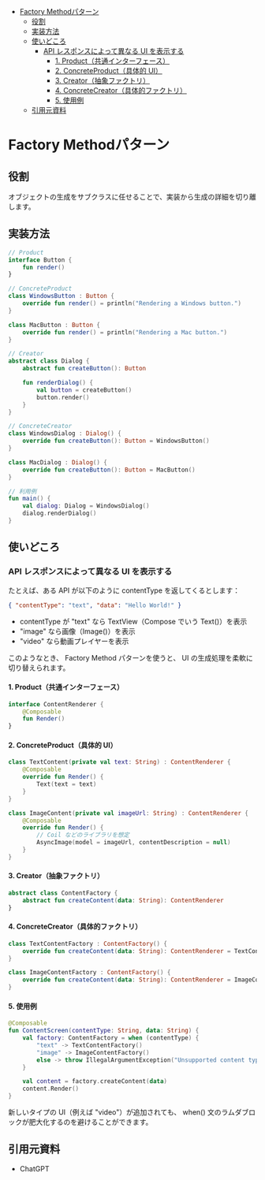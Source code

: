 - [Factory Methodパターン](#factory-methodパターン)
  - [役割](#役割)
  - [実装方法](#実装方法)
  - [使いどころ](#使いどころ)
    - [API レスポンスによって異なる UI を表示する](#api-レスポンスによって異なる-ui-を表示する)
      - [1. Product（共通インターフェース）](#1-product共通インターフェース)
      - [2. ConcreteProduct（具体的 UI）](#2-concreteproduct具体的-ui)
      - [3. Creator（抽象ファクトリ）](#3-creator抽象ファクトリ)
      - [4. ConcreteCreator（具体的ファクトリ）](#4-concretecreator具体的ファクトリ)
      - [5. 使用例](#5-使用例)
  - [引用元資料](#引用元資料)


# Factory Methodパターン

## 役割

オブジェクトの生成をサブクラスに任せることで、実装から生成の詳細を切り離します。


## 実装方法

```kotlin
// Product
interface Button {
    fun render()
}

// ConcreteProduct
class WindowsButton : Button {
    override fun render() = println("Rendering a Windows button.")
}

class MacButton : Button {
    override fun render() = println("Rendering a Mac button.")
}

// Creator
abstract class Dialog {
    abstract fun createButton(): Button

    fun renderDialog() {
        val button = createButton()
        button.render()
    }
}

// ConcreteCreator
class WindowsDialog : Dialog() {
    override fun createButton(): Button = WindowsButton()
}

class MacDialog : Dialog() {
    override fun createButton(): Button = MacButton()
}

// 利用例
fun main() {
    val dialog: Dialog = WindowsDialog()
    dialog.renderDialog()
}
```


## 使いどころ

### API レスポンスによって異なる UI を表示する

たとえば、ある API が以下のように contentType を返してくるとします：

```json
{ "contentType": "text", "data": "Hello World!" }
```

- contentType が "text" なら TextView（Compose でいう Text()）を表示
- "image" なら画像（Image()）を表示
- "video" なら動画プレイヤーを表示

このようなとき、 Factory Method パターンを使うと、 UI の生成処理を柔軟に切り替えられます。

#### 1. Product（共通インターフェース）

```kotlin
interface ContentRenderer {
    @Composable
    fun Render()
}
```


#### 2. ConcreteProduct（具体的 UI）

```kotlin
class TextContent(private val text: String) : ContentRenderer {
    @Composable
    override fun Render() {
        Text(text = text)
    }
}

class ImageContent(private val imageUrl: String) : ContentRenderer {
    @Composable
    override fun Render() {
        // Coil などのライブラリを想定
        AsyncImage(model = imageUrl, contentDescription = null)
    }
}
```


#### 3. Creator（抽象ファクトリ）

```kotlin
abstract class ContentFactory {
    abstract fun createContent(data: String): ContentRenderer
}
```


#### 4. ConcreteCreator（具体的ファクトリ）

```kotlin
class TextContentFactory : ContentFactory() {
    override fun createContent(data: String): ContentRenderer = TextContent(data)
}

class ImageContentFactory : ContentFactory() {
    override fun createContent(data: String): ContentRenderer = ImageContent(data)
}
```


#### 5. 使用例

```kotlin
@Composable
fun ContentScreen(contentType: String, data: String) {
    val factory: ContentFactory = when (contentType) {
        "text" -> TextContentFactory()
        "image" -> ImageContentFactory()
        else -> throw IllegalArgumentException("Unsupported content type")
    }

    val content = factory.createContent(data)
    content.Render()
}
```

新しいタイプの UI（例えば "video"）が追加されても、 when() 文のラムダブロックが肥大化するのを避けることができます。


## 引用元資料

- ChatGPT


